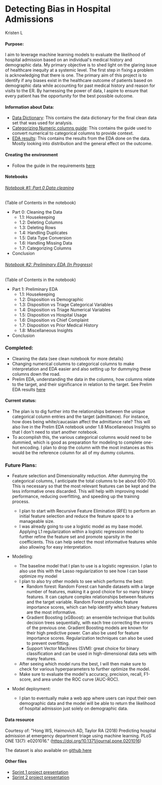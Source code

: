 # Detecting Bias in Hospital Admissions
Kristen L

#### Purpose: 

I aim to leverage machine learning models to evaluate the likelihood of hospital admission based on an individual's medical history and demographic data. My primary objective is to shed light on the glaring issue of healthcare inequity at a systemic level. The first step in fixing a problem is acknowledging that there is one. The primary aim of this project is to identify if any biases exist in the healthcare outcome of patients based on demographic data while accounting for past medical history and reason for visits to the ER. By harnessing the power of data, I aspire to ensure that every patient has the opportunity for the best possible outcome.

#### Information about Data: 
- [Data Dictionary](Docs/Data_Dictionary_for_Capstone-Final.pdf): This contains the data dictionary for the final clean data set that was used for analysis.
- [Categorizing Numeric columns guide](Docs/categorizing_col_guide): This contains the guide used to convert numerical to categorical columns to provide context.
- [EDA results](Docs/EDA_Results.md): This contains the results from the EDA done on the data. Mostly looking into distribution and the general effect on the outcome.

#### Creating the environment 
- Follow the guide in the requirements [here](Docs/requirements.txt)

#### Notebooks

###### [Notebook #1: Part 0 Data cleaning](Notebooks/Pt0-Clean.ipynb) 
(Table of Contents in the notebook)
- Part 0: Cleaning the Data
    - 1.1: Housekeeping
    - 1.2: Deleting Columns
    - 1.3: Deleting Rows
    - 1.4: Handling Duplicates
    - 1.5: Data Type Conversion
    - 1.6: Handling Missing Data
    - 1.7: Categorizing Columns
- Conclusion

###### [Notebook #2: Preliminary EDA (In Progress)](Notebooks/Pt1-PrelimEDA.ipynb)
(Table of Contents in the notebook)
- Part 1: Preliminary EDA
    - 1.1: Housekeeping
    - 1.2: Disposition vs Demographic
    - 1.3: Disposition vs Triage Categorical Variables
    - 1.4: Disposition vs Triage Numerical Variables
    - 1.5: Disposition vs Hospital Usage
    - 1.6: Disposition vs Chief Complaint
    - 1.7: Disposition vs Prior Medical History
    - 1.8: Miscellaneous Insights
- Conclusion

### Completed:
- Cleaning the data (see clean notebook for more details) 
- Changing numerical columns to categorical columns to make interpretation and EDA easier and also setting up for dummying these columns down the road. 
- Prelim EDA, understanding the data in the columns, how columns relate to the target, and their significance in relation to the target. 
        See Prelim EDA results [here](Docs/EDA_Results.md)
  
#### Current status:
- The plan is to dig further into the relationships between the unique categorical column entries and the target (admittance). For instance, how does being white/caucasian affect the admittance rate? This will also live in the Prelim EDA notebook under 1.8 Miscellaneous Insights so that I don't need to start another notebook.
- To accomplish this, the various categorical columns would need to be dummied, which is good as preparation for modeling to complete one-hot encoding. I plan to drop the column with the most instances as this would be the reference column for all of my dummy columns.
  

### Future Plans: 
- Feature selection and Dimensionality reduction. After dummying the categorical columns, I anticipate the total columns to be about 600-700. This is necessary so that the most relevant features can be kept and the less informative ones discarded. This will help with improving model performance, reducing overfitting, and speeding up the training process.
    -  I plan to start with Recursive Feature Elimination (RFE) to perform an initial feature selection and reduce the feature space to a manageable size.
    -  I was already going to use a logistic model as my base model. Applying L1 regularization within a logistic regression model to further refine the feature set and promote sparsity in the coefficients. This can help select the most informative features while also allowing for easy interpretation.
      
- Modelling:
    - The baseline model that I plan to use is a logistic regression. I plan to also use this with the Lasso regularization to see how I can base optimize my model
    - I plan to also try other models to see which performs the best:
      - Random forest: Random Forest can handle datasets with a large number of features, making it a good choice for so many binary features. It can capture complex relationships between features and the target variable. Random Forest provides feature importance scores, which can help identify which binary features are the most informative.
      - Gradient Boosting (xGBoost): an ensemble technique that builds decision trees sequentially, with each tree correcting the errors of the previous one. Gradient Boosting models are known for their high predictive power. Can also be used for feature importance scores. Regularization techniques can also be used to prevent overfitting.
      - Support Vector Machines (SVM): great choice for binary classification and can be used in high-dimensional data sets with many features.
    - After seeing which model runs the best, I will then make sure to check for various hyperparameters to further optimize the model.
    - Make sure to evaluate the model's accuracy, precision, recall, F1-score, and area under the ROC curve (AUC-ROC).
      
- Model deployment:
    - I plan to eventually make a web app where users can input their own demographic data and the model will be able to return the likelihood of hospital admission just solely on demographic data. 

#### Data resource

Courtesy of:
 "Hong WS, Haimovich AD, Taylor RA (2018) Predicting hospital admission at emergency department triage using machine learning. PLoS ONE 13(7): e0201016." (https://doi.org/10.1371/journal.pone.0201016)

 The dataset is also available on [github here](https://github.com/yaleemmlc/admissionprediction)

#### Other files
- [Sprint 1 project presentation](Docs/KristenLo_Sprint1_Presentation.pdf)
- [Sprint 2 project presentation](Docs/KristenLo_Sprint2_Presentation.pdf)


